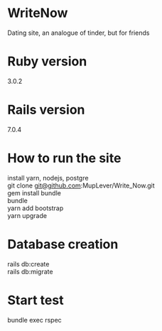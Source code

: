 # WriteNow
Dating site, an analogue of tinder, but for friends

# Ruby version
3.0.2
# Rails version
7.0.4

# How to run the site
install yarn, nodejs, postgre<br />
git clone git@github.com:MupLever/Write_Now.git<br />
gem install bundle<br />
bundle<br />
yarn add bootstrap<br />
yarn upgrade

# Database creation
rails db:create<br />
rails db:migrate

# Start test 
bundle exec rspec
